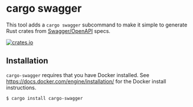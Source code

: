 # cargo swagger

This tool adds a `cargo swagger` subcommand to make it simple to generate Rust crates from [Swagger/OpenAPI](https://swagger.io/) specs.

[![crates.io](https://img.shields.io/crates/v/cargo-swagger.svg)](https://crates.io/crates/cargo-swagger)

## Installation

`cargo-swagger` requires that you have Docker installed. See https://docs.docker.com/engine/installation/ for the Docker install instructions.

```sh
$ cargo install cargo-swagger
```
